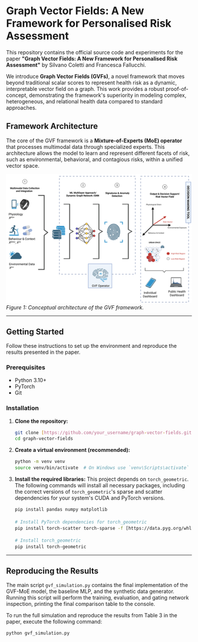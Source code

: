 # Graph Vector Fields: A New Framework for Personalised Risk Assessment

This repository contains the official source code and experiments for the paper **"Graph Vector Fields: A New Framework for Personalised Risk Assessment"** by Silvano Coletti and Francesca Fallucchi.

We introduce **Graph Vector Fields (GVFs)**, a novel framework that moves beyond traditional scalar scores to represent health risk as a dynamic, interpretable vector field on a graph. This work provides a robust proof-of-concept, demonstrating the framework's superiority in modeling complex, heterogeneous, and relational health data compared to standard approaches.

## Framework Architecture

The core of the GVF framework is a **Mixture-of-Experts (MoE) operator** that processes multimodal data through specialized experts. This architecture allows the model to learn and represent different facets of risk, such as environmental, behavioral, and contagious risks, within a unified vector space.

![GVF Framework Architecture](overall_view_GVF.png)
*Figure 1: Conceptual architecture of the GVF framework.*

---

## Getting Started

Follow these instructions to set up the environment and reproduce the results presented in the paper.

### Prerequisites

* Python 3.10+
* PyTorch
* Git

### Installation

1.  **Clone the repository:**
    ```sh
    git clone [https://github.com/your_username/graph-vector-fields.git](https://github.com/your_username/graph-vector-fields.git)
    cd graph-vector-fields
    ```

2.  **Create a virtual environment (recommended):**
    ```sh
    python -m venv venv
    source venv/bin/activate  # On Windows use `venv\Scripts\activate`
    ```

3.  **Install the required libraries:**
    This project depends on `torch_geometric`. The following commands will install all necessary packages, including the correct versions of `torch_geometric`'s sparse and scatter dependencies for your system's CUDA and PyTorch versions.

    ```sh
    pip install pandas numpy matplotlib
    
    # Install PyTorch dependencies for torch_geometric
    pip install torch-scatter torch-sparse -f [https://data.pyg.org/whl/torch-$(python](https://data.pyg.org/whl/torch-$(python) -c 'import torch; print(torch.__version__)').html
    
    # Install torch_geometric
    pip install torch-geometric
    ```

---

## Reproducing the Results

The main script `gvf_simulation.py` contains the final implementation of the GVF-MoE model, the baseline MLP, and the synthetic data generator. Running this script will perform the training, evaluation, and gating network inspection, printing the final comparison table to the console.

To run the full simulation and reproduce the results from Table 3 in the paper, execute the following command:
```sh
python gvf_simulation.py
